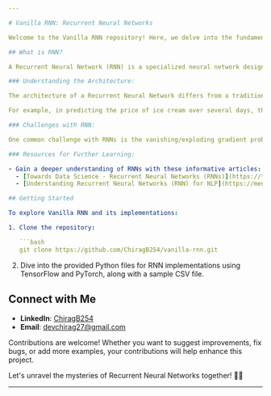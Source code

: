 ```yaml
---

# Vanilla RNN: Recurrent Neural Networks

Welcome to the Vanilla RNN repository! Here, we delve into the fundamentals of Recurrent Neural Networks (RNNs), a key building block in the world of sequence modeling and prediction.

## What is RNN?

A Recurrent Neural Network (RNN) is a specialized neural network designed for processing sequential data. It is particularly well-suited for tasks such as speech recognition, language modeling, and time series prediction. RNNs maintain an internal state, or "memory," which allows them to process sequences of inputs while retaining information about previous inputs.

### Understanding the Architecture:

The architecture of a Recurrent Neural Network differs from a traditional feedforward neural network due to its feedback loop. In an RNN, each input \(x(t)\) at time step \(t\) is processed along with the internal state from the previous time step \(h(t-1)\). This allows RNNs to capture temporal dependencies in sequential data.

For example, in predicting the price of ice cream over several days, the RNN takes inputs \(x_1, x_2, x_3, x_4, x_5\) along with corresponding weights \(w_1, w_2, w_3\) and biases \(b_1, b_2\). At each time step, the input is processed through an activation function and combined with the previous state to generate the current output. This process continues iteratively, with the output influencing future predictions.

### Challenges with RNN:

One common challenge with RNNs is the vanishing/exploding gradient problem. Due to the recurrent nature of RNNs, gradients can become extremely small (vanishing) or large (exploding) during training, making it difficult to update the model parameters effectively.

### Resources for Further Learning:

- Gain a deeper understanding of RNNs with these informative articles:
  - [Towards Data Science - Recurrent Neural Networks (RNNs)](https://towardsdatascience.com/recurrent-neural-networks-rnns-3f06d7653a85)
  - [Understanding Recurrent Neural Networks (RNN) for NLP](https://medium.com/@praveenraj.gowd/understanding-recurrent-neural-networks-rnn-nlp-e2f4cae03a4f)

## Getting Started

To explore Vanilla RNN and its implementations:

1. Clone the repository:

   ```bash
   git clone https://github.com/ChiragB254/vanilla-rnn.git
   ```

2. Dive into the provided Python files for RNN implementations using TensorFlow and PyTorch, along with a sample CSV file.

## Connect with Me

- **LinkedIn**: [ChiragB254](www.linkedin.com/in/chiragb254)
- **Email**: devchirag27@gmail.com

Contributions are welcome! Whether you want to suggest improvements, fix bugs, or add more examples, your contributions will help enhance this project.

Let's unravel the mysteries of Recurrent Neural Networks together! 🚀✨

---
```

